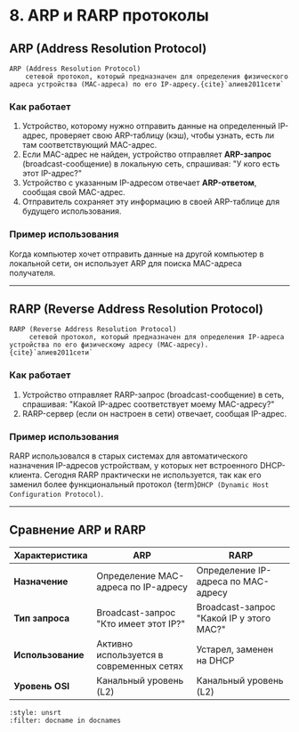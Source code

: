 # 8. ARP и RARP протоколы
## ARP (Address Resolution Protocol)
```{glossary}
ARP (Address Resolution Protocol)
    сетевой протокол, который предназначен для определения физического адреса устройства (MAC-адреса) по его IP-адресу.{cite}`алиев2011сети`
```
### Как работает

1. Устройство, которому нужно отправить данные на определенный IP-адрес, проверяет свою ARP-таблицу (кэш), чтобы узнать, есть ли там соответствующий MAC-адрес.
2. Если MAC-адрес не найден, устройство отправляет **ARP-запрос** (broadcast-сообщение) в локальную сеть, спрашивая: "У кого есть этот IP-адрес?"
3. Устройство с указанным IP-адресом отвечает **ARP-ответом**, сообщая свой MAC-адрес.
4. Отправитель сохраняет эту информацию в своей ARP-таблице для будущего использования.

### Пример использования

Когда компьютер хочет отправить данные на другой компьютер в локальной сети, он использует ARP для поиска MAC-адреса получателя.

---

## RARP (Reverse Address Resolution Protocol)

```{glossary}
RARP (Reverse Address Resolution Protocol)
     сетевой протокол, который предназначен для определения IP-адреса устройства по его физическому адресу (MAC-адресу).{cite}`алиев2011сети`
```

### Как работает

1. Устройство отправляет RARP-запрос (broadcast-сообщение) в сеть, спрашивая: "Какой IP-адрес соответствует моему MAC-адресу?"
2. RARP-сервер (если он настроен в сети) отвечает, сообщая IP-адрес.

### Пример использования

RARP использовался в старых системах для автоматического назначения IP-адресов устройствам, у которых нет встроенного DHCP-клиента. Сегодня RARP практически не используется, так как его заменил более функциональный протокол {term}`DHCP (Dynamic Host Configuration Protocol)`.

---

## Сравнение ARP и RARP
| Характеристика       | ARP                                   | RARP                                  |
|----------------------|---------------------------------------|---------------------------------------|
| **Назначение**       | Определение MAC-адреса по IP-адресу  | Определение IP-адреса по MAC-адресу  |
| **Тип запроса**      | Broadcast-запрос "Кто имеет этот IP?" | Broadcast-запрос "Какой IP у этого MAC?" |
| **Использование**    | Активно используется в современных сетях | Устарел, заменен на DHCP             |
| **Уровень OSI**      | Канальный уровень (L2)               | Канальный уровень (L2)               |

```{bibliography}
:style: unsrt
:filter: docname in docnames
```
